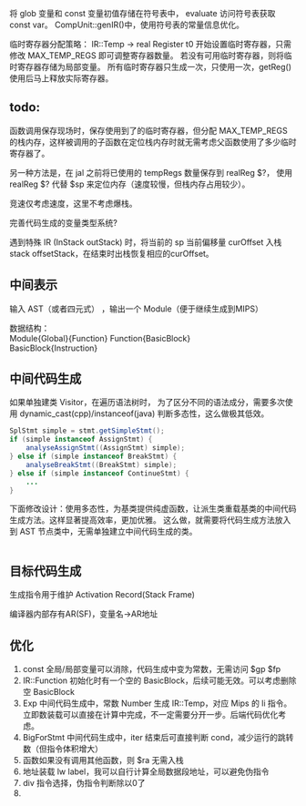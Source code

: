 将 glob 变量和 const 变量初值存储在符号表中， evaluate 访问符号表获取 const var。
CompUnit::genIR()中，使用符号表的常量信息优化。

临时寄存器分配策略：
IR::Temp -> real Register
t0 开始设置临时寄存器，只需修改 MAX_TEMP_REGS 即可调整寄存器数量。
若没有可用临时寄存器，则将临时寄存器存储为局部变量。
所有临时寄存器只生成一次，只使用一次，getReg()使用后马上释放实际寄存器。

## todo:

函数调用保存现场时，保存使用到了的临时寄存器，但分配 MAX_TEMP_REGS 的栈内存，这样被调用的子函数在定位栈内存时就无需考虑父函数使用了多少临时寄存器了。

另一种方法是，在 jal 之前将已使用的 tempRegs 数量保存到 realReg $?，
使用 realReg $? 代替 $sp 来定位内存（速度较慢，但栈内存占用较少）。

竞速仅考虑速度，这里不考虑爆栈。

完善代码生成的变量类型系统?

遇到特殊 IR (InStack outStack) 时，将当前的 sp 当前偏移量 curOffset 入栈 stack<int> offsetStack，在结束时出栈恢复相应的curOffset。

## 中间表示

输入 AST（或者四元式） ，输出一个 Module（便于继续生成到MIPS）

数据结构：  
Module{Global}{Function}
Function{BasicBlock}  
BasicBlock{Instruction}

## 中间代码生成

如果单独建类 Visitor，在遍历语法树时，
为了区分不同的语法成分，需要多次使用 dynamic_cast(cpp)/instanceof(java) 判断多态性，这么做极其低效。

```java
SplStmt simple = stmt.getSimpleStmt();
if (simple instanceof AssignStmt) {
    analyseAssignStmt((AssignStmt) simple);
} else if (simple instanceof BreakStmt) {
    analyseBreakStmt((BreakStmt) simple);
} else if (simple instanceof ContinueStmt) {
    ...
}
```

下面修改设计：使用多态性，为基类提供纯虚函数，让派生类重载基类的中间代码生成方法。这样显著提高效率，更加优雅。
这么做，就需要将代码生成方法放入到 AST 节点类中，无需单独建立中间代码生成的类。

```c++

```

## 目标代码生成

生成指令用于维护 Activation Record(Stack Frame)

编译器内部存有AR(SF)，变量名->AR地址

## 优化

1. const 全局/局部变量可以消除，代码生成中变为常数，无需访问 $gp $fp
2. IR::Function 初始化时有一个空的 BasicBlock，后续可能无效。可以考虑删除空 BasicBlock
3. Exp 中间代码生成中，常数 Number 生成 IR::Temp，对应 Mips 的 li 指令。立即数装载可以直接在计算中完成，不一定需要分开一步。后端代码优化考虑。
4. BigForStmt 中间代码生成中，iter 结束后可直接判断 cond，减少运行的跳转数（但指令体积增大）
5. 函数如果没有调用其他函数，则 $ra 无需入栈
6. 地址装载 lw label，我可以自行计算全局数据段地址，可以避免伪指令
7. div 指令选择，伪指令判断除以0了
8. 